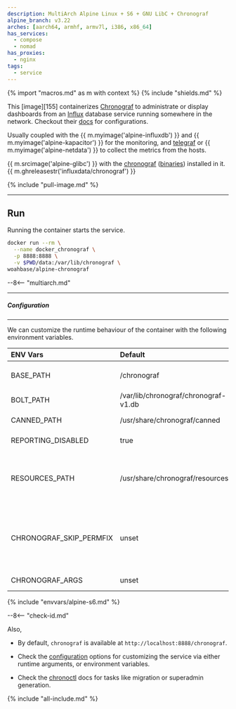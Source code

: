 ```yaml
---
description: MultiArch Alpine Linux + S6 + GNU LibC + Chronograf
alpine_branch: v3.22
arches: [aarch64, armhf, armv7l, i386, x86_64]
has_services:
  - compose
  - nomad
has_proxies:
  - nginx
tags:
  - service
---
```


{% import "macros.md" as m with context %}
{% include "shields.md" %}

This [image][155] containerizes [Chronograf][1] to administrate or
display dashboards from an [Influx][2] database service running
somewhere in the network. Checkout their [docs][4] for configurations.

Usually coupled with the {{ m.myimage('alpine-influxdb') }} and {{
m.myimage('alpine-kapacitor') }} for the monitoring, and
[telegraf][5] or {{ m.myimage('alpine-netdata') }} to collect
the metrics from the hosts.

{{ m.srcimage('alpine-glibc') }} with the [chronograf][1]
([binaries][3]) installed in it. {{
  m.ghreleasestr('influxdata/chronograf') }}

{% include "pull-image.md" %}

---
Run
---

Running the container starts the service.

``` sh
docker run --rm \
  --name docker_chronograf \
  -p 8888:8888 \
  -v $PWD/data:/var/lib/chronograf \
woahbase/alpine-chronograf
```

--8<-- "multiarch.md"

---
##### Configuration
---

We can customize the runtime behaviour of the container with the
following environment variables.

| ENV Vars                | Default                              | Description
| :---                    | :---                                 | :---
| BASE_PATH               | /chronograf                          | The URL path prefix under which all chronograf routes will be mounted.
| BOLT_PATH               | /var/lib/chronograf/chronograf-v1.db | The file path to the BoltDB file.
| CANNED_PATH             | /usr/share/chronograf/canned         | The path to the directory of canned dashboards files.
| REPORTING_DISABLED      | true                                 | Disables reporting of usage statistics.
| RESOURCES_PATH          | /usr/share/chronograf/resources      | Path to directory of sources (.src files), Kapacitor connections (.kap files), organizations (.org files), and dashboards (.dashboard files).
| CHRONOGRAF_SKIP_PERMFIX | unset                                | If set to a **non-empty-string** value (e.g. `1`), skips fixing permissions for `chronograf` configuration/data files/directories. {{ m.sincev('1.10.7_20250806') }}
| CHRONOGRAF_ARGS         | unset                                | Customizable arguments passed to `chronograf` service.
{% include "envvars/alpine-s6.md" %}

--8<-- "check-id.md"

Also,

* By default, `chronograf` is available at
  `http://localhost:8888/chronograf`.

* Check the [configuration][6] options for customizing the service
  via either runtime arguments, or environment variables.

* Check the [chronoctl][7] docs for tasks like migration or
  superadmin generation.

[1]: https://www.influxdata.com/time-series-platform/chronograf/
[2]: https://www.influxdata.com/products/influxdb-overview/
[3]: https://portal.influxdata.com/downloads/
[4]: https://docs.influxdata.com/chronograf/
[5]: https://www.influxdata.com/time-series-platform/telegraf/
[6]: https://docs.influxdata.com/chronograf/v1/administration/config-options/
[7]: https://docs.influxdata.com/chronograf/v1/tools/chronoctl/

{% include "all-include.md" %}
